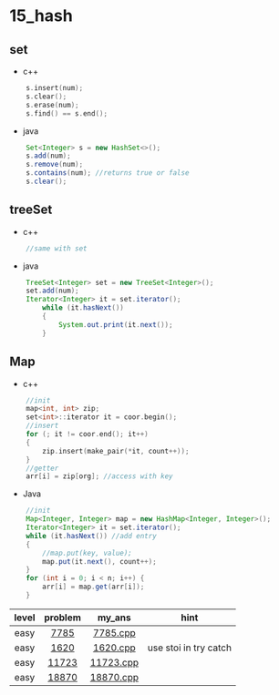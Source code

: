 # 15_hash
## set 
* c++
```c++
	s.insert(num);
	s.clear();
	s.erase(num);
	s.find() == s.end();
``` 
* java 
```java
	Set<Integer> s = new HashSet<>();
	s.add(num);
	s.remove(num);
	s.contains(num); //returns true or false
	s.clear();
``` 
## treeSet
* c++
```c++
	//same with set
```
* java
```Java
	TreeSet<Integer> set = new TreeSet<Integer>();
	set.add(num);
	Iterator<Integer> it = set.iterator();
		while (it.hasNext())
		{
			System.out.print(it.next());
		}
```
## Map
* c++
```c++
	//init
	map<int, int> zip;
	set<int>::iterator it = coor.begin();
	//insert
	for (; it != coor.end(); it++)
	{
		zip.insert(make_pair(*it, count++));
	}
	//getter
	arr[i] = zip[org]; //access with key
```
* Java
```Java
	//init
	Map<Integer, Integer> map = new HashMap<Integer, Integer>();
	Iterator<Integer> it = set.iterator();
	while (it.hasNext()) //add entry
	{
		//map.put(key, value);
		map.put(it.next(), count++);
	}
	for (int i = 0; i < n; i++) {
		arr[i] = map.get(arr[i]);
	}
```

| level | problem | my_ans | hint |
| :--: | :--: | :--: | :--: |
| easy | [7785](https://www.acmicpc.net/problem/7785) | [7785.cpp](./7785/7785.cpp) |  |
| easy | [1620](https://www.acmicpc.net/problem/1620) | [1620.cpp](./1620/1620.cpp) | use stoi in try catch |
| easy | [11723](https://www.acmicpc.net/problem/11723) | [11723.cpp](./11723/11723.cpp) | |
| easy | [18870](https://www.acmicpc.net/problem/18870) | [18870.cpp](./18870/18870.cpp) |  |
